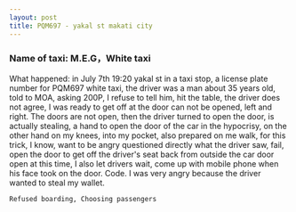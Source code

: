 ```yaml
---
layout: post
title: PQM697 - yakal st makati city 
---
```


### Name of taxi: M.E.G，White taxi

What happened: in July 7th 19:20 yakal st in a taxi stop, a license plate number for PQM697 white taxi, the driver was a man about 35 years old, told to MOA, asking 200P, I refuse to tell him, hit the table, the driver does not agree, I was ready to get off at the door can not be opened, left and right. The doors are not open, then the driver turned to open the door, is actually stealing, a hand to open the door of the car in the hypocrisy, on the other hand on my knees, into my pocket, also prepared on me walk, for this trick, I know, want to be angry questioned directly what the driver saw, fail, open the door to get off the driver's seat back from outside the car door open at this time, I also let drivers wait, come up with mobile phone when his face took on the door. Code. I was very angry because the driver wanted to steal my wallet.

```Refused boarding, Choosing passengers```
